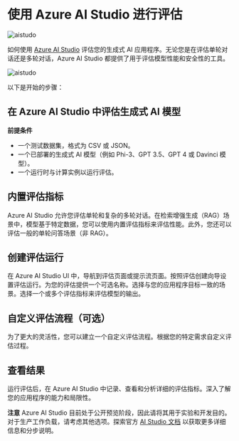 # 使用 Azure AI Studio 进行评估

![aistudo](../../imgs/05/AIStudio/AIStudio.png)

如何使用 [Azure AI Studio](https://ai.azure.com?WT.mc_id=aiml-138114-kinfeylo) 评估您的生成式 AI 应用程序。无论您是在评估单轮对话还是多轮对话，Azure AI Studio 都提供了用于评估模型性能和安全性的工具。

![aistudo](../../imgs/05/AIStudio/AIPortfolio.png)

以下是开始的步骤：

## 在 Azure AI Studio 中评估生成式 AI 模型

**前提条件**

- 一个测试数据集，格式为 CSV 或 JSON。
- 一个已部署的生成式 AI 模型（例如 Phi-3、GPT 3.5、GPT 4 或 Davinci 模型）。
- 一个运行时与计算实例以运行评估。

## 内置评估指标

Azure AI Studio 允许您评估单轮和复杂的多轮对话。在检索增强生成（RAG）场景中，模型基于特定数据，您可以使用内置评估指标来评估性能。此外，您还可以评估一般的单轮问答场景（非 RAG）。

## 创建评估运行

在 Azure AI Studio UI 中，导航到评估页面或提示流页面。按照评估创建向导设置评估运行。为您的评估提供一个可选名称。选择与您的应用程序目标一致的场景。选择一个或多个评估指标来评估模型的输出。

## 自定义评估流程（可选）

为了更大的灵活性，您可以建立一个自定义评估流程。根据您的特定需求自定义评估过程。

## 查看结果

运行评估后，在 Azure AI Studio 中记录、查看和分析详细的评估指标。深入了解您的应用程序的能力和局限性。

**注意** Azure AI Studio 目前处于公开预览阶段，因此请将其用于实验和开发目的。对于生产工作负载，请考虑其他选项。探索官方 [AI Studio 文档](https://learn.microsoft.com/azure/ai-studio/?WT.mc_id=aiml-138114-kinfeylo) 以获取更多详细信息和分步说明。